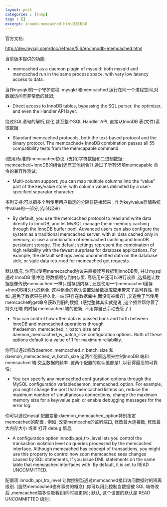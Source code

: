 ```yaml
---
layout: post
categories : [lnmp]
tags : []
excerpt: innodb-memcached.html文档翻译
---
```



官方文档:

http://dev.mysql.com/doc/refman/5.6/en/innodb-memcached.html

当前版本提供的功能:

* memcached as a daemon plugin of mysqld: both mysqld and memcached run in the same process space, with very low latency access to data.

当作mysqld的一个守护进程: mysqld 和memcached 运行在同一个进程空间,对数据访问有非常低的延迟;

* Direct access to InnoDB tables, bypassing the SQL parser, the optimizer, and even the Handler API layer.

绕过SQL语句的解析,优化,甚至整个SQL Handler API, 直接从InnoDB 表(文件)读取数据

* Standard memcached protocols, both the text-based protocol and the binary protocol. The memcached+ InnoDB combination passes all 55 compatibility tests from the memcapable command.

(使用)标准的memcached协议, (支持)字符数据和二进制数据; memcached+InnoDB的组合(还有其他组合?) 通过了所有55项memcapable 命令的兼容性测试;

* Multi-column support: you can map multiple columns into the “value” part of the key/value store, with column values delimited by a user-specified separator character.

多列支持:可以把多个列使用用户指定的分隔符链接起来 , 作为key/value存储系统中value的一部分,(存储起来)

* By default, you use the memcached protocol to read and write data directly to InnoDB, and let MySQL manage the in-memory caching through the InnoDB buffer pool. Advanced users can also configure the system as a traditional memcached server, with all data cached only in memory, or use a combination ofmemcached caching and InnoDB persistent storage. The default settings represent the combination of high reliability with the fewest surprises for database applications. For example, the default settings avoid uncommitted data on the database side, or stale data returned for memcached get requests.

默认情况, 你可以使用memecached协议来直接读写数据到InnoDB表, 并让mysql 通过 InnoDB 缓冲池 将数据缓存到内存里. 高级用户还可以进行设置 ,选择是让数据是像传统memcached 一样只缓存到内存 , 还是使用一个memcached缓存+InnoDB持久化的组合. 这种组合的默认设置就给数据库应用带来了高可靠性. 例如 ,避免了数据只在持久化一端(只存在数据库中,而没有被缓存) ,又避免了当使用memcache的get命令获取到旧的数据; (感觉整体其实就是说 ,这个插件帮你管了 持久化端 的时候 memcached 端的更新, 不用你自己手动去管了.)

* You can control how often data is passed back and forth between InnoDB and memcached operations through thedaemon_memcached_r_batch_size and daemon_memcached_w_batch_size configuration options. Both of these options default to a value of 1 for maximum reliability.

你可以通过修改daemon_memcached_r_batch_size 和 daemon_memcached_w_batch_size 这两个配置选项来控制InnoDB 端和memcached 端 交互数据的频率 .这两个配置的默认值都是1 ,以获得最高的可靠性;

* You can specify any memcached configuration options through the MySQL configuration variabledaemon_memcached_option. For example, you might change the port that memcached listens on, reduce the maximum number of simultaneous connections, change the maximum memory size for a key/value pair, or enable debugging messages for the error log.

你可以通过mysql 配置变量 daemon_memcached_option特别指定 memcached的配置 . 例如 ,改变memcache的监听端口, 修改最大连接数, 修改最大内存大小 或者 打开 debug 信息;

* A configuration option innodb_api_trx_level lets you control the transaction isolation level on queries processed by the memcached interface. Although memcached has concept of transactions, you might use this property to control how soon memcached sees changes caused by SQL statements, if you issue DML statements on the same table that memcached interfaces with. By default, it is set to READ UNCOMMITTED.

配置项 innodb_api_trx_level 让你控制当通过memcached接口访问数据时的隔离级别. (虽然memcached也有事务的概念) ,你可以用此控制当数据被 SQL 端修改后 ,memcached端多快能看到(同时被更新); 默认, 这个设置的默认是 READ UNCOMMITTED 级别;

